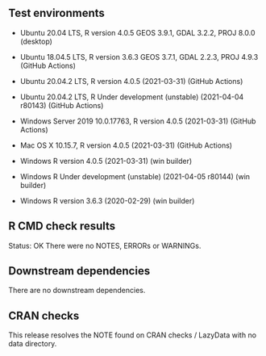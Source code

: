 ## Test environments
* Ubuntu 20.04 LTS, R version 4.0.5 GEOS 3.9.1, GDAL 3.2.2, PROJ 8.0.0 (desktop)
* Ubuntu 18.04.5 LTS, R version 3.6.3 GEOS 3.7.1, GDAL 2.2.3, PROJ 4.9.3 (GitHub Actions)

* Ubuntu 20.04.2 LTS, R version 4.0.5 (2021-03-31) (GitHub Actions)
* Ubuntu 20.04.2 LTS, R Under development (unstable) (2021-04-04 r80143) (GitHub Actions)
* Windows Server 2019 10.0.17763, R version 4.0.5 (2021-03-31) (GitHub Actions)
* Mac OS X 10.15.7, R version 4.0.5 (2021-03-31) (GitHub Actions)

* Windows R version 4.0.5 (2021-03-31) (win builder)
* Windows R Under development (unstable) (2021-04-05 r80144) (win builder) 
* Windows R version 3.6.3 (2020-02-29) (win builder)

## R CMD check results
Status: OK
There were no NOTES, ERRORs or WARNINGs.  

## Downstream dependencies
There are no downstream dependencies.

## CRAN checks
This release resolves the NOTE found on CRAN checks / LazyData with no data directory.

